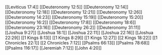 [[Leviticus 17:4]]
[[Deuteronomy 12:5]]
[[Deuteronomy 12:14]]
[[Deuteronomy 12:18]]
[[Deuteronomy 12:21]]
[[Deuteronomy 12:26]]
[[Deuteronomy 14:23]]
[[Deuteronomy 15:19]]
[[Deuteronomy 15:20]]
[[Deuteronomy 16:2]]
[[Deuteronomy 17:8]]
[[Deuteronomy 18:6]]
[[Deuteronomy 23:16]]
[[Deuteronomy 26:2]]
[[Deuteronomy 31:11]]
[[Joshua 9:27]]
[[Joshua 18:1]]
[[Joshua 22:11]]
[[Joshua 22:16]]
[[Joshua 22:29]]
[[1 Kings 8:13]]
[[1 Kings 8:29]]
[[1 Kings 12:27]]
[[2 Kings 18:22]]
[[1 Chronicles 22:1]]
[[2 Chronicles 7:12]]
[[Psalms 66:13]]
[[Psalms 78:68]]
[[Psalms 116:17]]
[[Jeremiah 7:12]]
[[John 4:20]]
